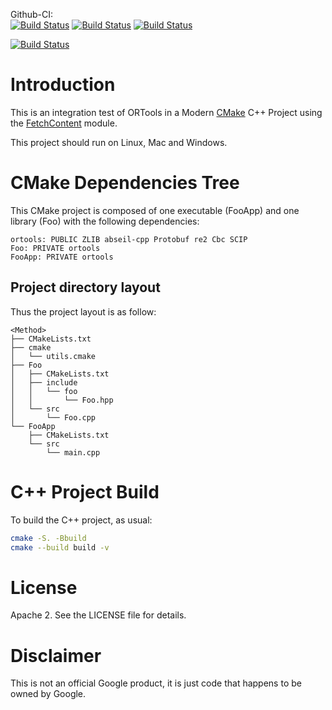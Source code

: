 Github-CI:<br>
[![Build Status][github_linux_status]][github_linux_link]
[![Build Status][github_macos_status]][github_macos_link]
[![Build Status][github_windows_status]][github_windows_link]

[![Build Status][github_amd64_docker_status]][github_amd64_docker_link]

[github_linux_status]: ./../../actions/workflows/amd64_linux.yml/badge.svg
[github_linux_link]: ./../../actions/workflows/amd64_linux.yml
[github_macos_status]: ./../../actions/workflows/amd64_macos.yml/badge.svg
[github_macos_link]: ./../../actions/workflows/amd64_macos.yml
[github_windows_status]: ./../../actions/workflows/amd64_windows.yml/badge.svg
[github_windows_link]: ./../../actions/workflows/amd64_windows.yml

[github_amd64_docker_status]: ./../../actions/workflows/amd64_docker.yml/badge.svg
[github_amd64_docker_link]: ./../../actions/workflows/amd64_docker.yml

# Introduction

This is an integration test of ORTools in a Modern [CMake](https://cmake.org/)
C++ Project using the [FetchContent](https://cmake.org/cmake/help/latest/module/FetchContent.html)
module.

This project should run on Linux, Mac and Windows.

# CMake Dependencies Tree

This CMake project is composed of one executable (FooApp) and one library (Foo)
with the following dependencies:  
```
ortools: PUBLIC ZLIB abseil-cpp Protobuf re2 Cbc SCIP
Foo: PRIVATE ortools
FooApp: PRIVATE ortools
```

## Project directory layout

Thus the project layout is as follow:
```
<Method>
├── CMakeLists.txt
├── cmake
│   └── utils.cmake
├── Foo
│   ├── CMakeLists.txt
│   ├── include
│   │   └── foo
│   │       └── Foo.hpp
│   └── src
│       └── Foo.cpp
└── FooApp
    ├── CMakeLists.txt
    └── src
        └── main.cpp
```

# C++ Project Build

To build the C++ project, as usual:
```sh
cmake -S. -Bbuild
cmake --build build -v
```

# License

Apache 2. See the LICENSE file for details.

# Disclaimer

This is not an official Google product, it is just code that happens to be
owned by Google.
